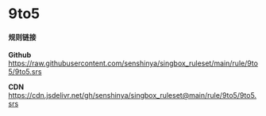 # 9to5

#### 规则链接

**Github**
https://raw.githubusercontent.com/senshinya/singbox_ruleset/main/rule/9to5/9to5.srs

**CDN**
https://cdn.jsdelivr.net/gh/senshinya/singbox_ruleset@main/rule/9to5/9to5.srs